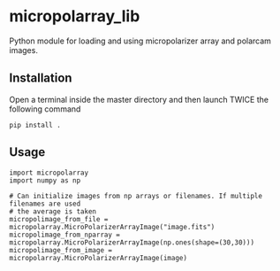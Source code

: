 # micropolarray_lib

Python module for loading and using micropolarizer array and polarcam images.


## Installation 

Open a terminal inside the master directory and then launch TWICE the following command

```
pip install .
```


## Usage

```
import micropolarray
import numpy as np

# Can initialize images from np arrays or filenames. If multiple filenames are used
# the average is taken
micropolimage_from_file = micropolarray.MicroPolarizerArrayImage("image.fits")
micropolimage_from_nparray = micropolarray.MicroPolarizerArrayImage(np.ones(shape=(30,30)))
micropolimage_from_image = micropolarray.MicroPolarizerArrayImage(image)


```
